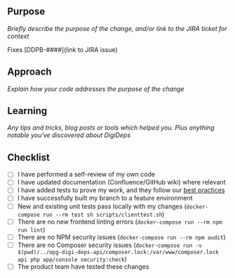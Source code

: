 ## Purpose
_Briefly describe the purpose of the change, and/or link to the JIRA ticket for context_

Fixes [DDPB-####](link to JIRA issue)

## Approach
_Explain how your code addresses the purpose of the change_

## Learning
_Any tips and tricks, blog posts or tools which helped you. Plus anything notable you've discovered about DigiDeps_

## Checklist
- [ ] I have performed a self-review of my own code
- [ ] I have updated documentation (Confluence/GitHub wiki) where relevant
- [ ] I have added tests to prove my work, and they follow our [best practices](https://github.com/ministryofjustice/opg-digi-deps-client/wiki/Testing-best-practices)
- [ ] I have successfully built my branch to a feature environment
- [ ] New and existing unit tests pass locally with my changes (`docker-compose run --rm test sh scripts/clienttest.sh`)
- [ ] There are no new frontend linting errors (`docker-compose run --rm npm run lint`)
- [ ] There are no NPM security issues (`docker-compose run --rm npm audit`)
- [ ] There are no Composer security issues (`docker-compose run -v $(pwd)/../opg-digi-deps-api/composer.lock:/var/www/composer.lock api php app/console security:check`)
- [ ] The product team have tested these changes
